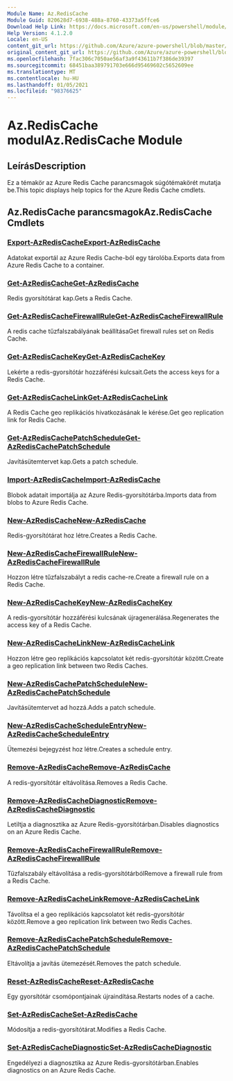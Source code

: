 ```yaml
---
Module Name: Az.RedisCache
Module Guid: 820628d7-6938-488a-8760-43373a5ffce6
Download Help Link: https://docs.microsoft.com/en-us/powershell/module/az.rediscache
Help Version: 4.1.2.0
Locale: en-US
content_git_url: https://github.com/Azure/azure-powershell/blob/master/src/RedisCache/RedisCache/help/Az.RedisCache.md
original_content_git_url: https://github.com/Azure/azure-powershell/blob/master/src/RedisCache/RedisCache/help/Az.RedisCache.md
ms.openlocfilehash: 7fac306c7050ae56af3a9f43611b7f386de39397
ms.sourcegitcommit: 68451baa389791703e666d95469602c5652609ee
ms.translationtype: MT
ms.contentlocale: hu-HU
ms.lasthandoff: 01/05/2021
ms.locfileid: "98376625"
---
```

# <span data-ttu-id="78b95-101">Az.RedisCache modul</span><span class="sxs-lookup"><span data-stu-id="78b95-101">Az.RedisCache Module</span></span>
## <span data-ttu-id="78b95-102">Leírás</span><span class="sxs-lookup"><span data-stu-id="78b95-102">Description</span></span>
<span data-ttu-id="78b95-103">Ez a témakör az Azure Redis Cache parancsmagok súgótémakörét mutatja be.</span><span class="sxs-lookup"><span data-stu-id="78b95-103">This topic displays help topics for the Azure Redis Cache cmdlets.</span></span>

## <span data-ttu-id="78b95-104">Az.RedisCache parancsmagok</span><span class="sxs-lookup"><span data-stu-id="78b95-104">Az.RedisCache Cmdlets</span></span>
### [<span data-ttu-id="78b95-105">Export-AzRedisCache</span><span class="sxs-lookup"><span data-stu-id="78b95-105">Export-AzRedisCache</span></span>](Export-AzRedisCache.md)
<span data-ttu-id="78b95-106">Adatokat exportál az Azure Redis Cache-ból egy tárolóba.</span><span class="sxs-lookup"><span data-stu-id="78b95-106">Exports data from Azure Redis Cache to a container.</span></span>

### [<span data-ttu-id="78b95-107">Get-AzRedisCache</span><span class="sxs-lookup"><span data-stu-id="78b95-107">Get-AzRedisCache</span></span>](Get-AzRedisCache.md)
<span data-ttu-id="78b95-108">Redis gyorsítótárat kap.</span><span class="sxs-lookup"><span data-stu-id="78b95-108">Gets a Redis Cache.</span></span>

### [<span data-ttu-id="78b95-109">Get-AzRedisCacheFirewallRule</span><span class="sxs-lookup"><span data-stu-id="78b95-109">Get-AzRedisCacheFirewallRule</span></span>](Get-AzRedisCacheFirewallRule.md)
<span data-ttu-id="78b95-110">A redis cache tűzfalszabályának beállítása</span><span class="sxs-lookup"><span data-stu-id="78b95-110">Get firewall rules set on Redis Cache.</span></span>

### [<span data-ttu-id="78b95-111">Get-AzRedisCacheKey</span><span class="sxs-lookup"><span data-stu-id="78b95-111">Get-AzRedisCacheKey</span></span>](Get-AzRedisCacheKey.md)
<span data-ttu-id="78b95-112">Lekérte a redis-gyorsítótár hozzáférési kulcsait.</span><span class="sxs-lookup"><span data-stu-id="78b95-112">Gets the access keys for a Redis Cache.</span></span>

### [<span data-ttu-id="78b95-113">Get-AzRedisCacheLink</span><span class="sxs-lookup"><span data-stu-id="78b95-113">Get-AzRedisCacheLink</span></span>](Get-AzRedisCacheLink.md)
<span data-ttu-id="78b95-114">A Redis Cache geo replikációs hivatkozásának le kérése.</span><span class="sxs-lookup"><span data-stu-id="78b95-114">Get geo replication link for Redis Cache.</span></span>

### [<span data-ttu-id="78b95-115">Get-AzRedisCachePatchSchedule</span><span class="sxs-lookup"><span data-stu-id="78b95-115">Get-AzRedisCachePatchSchedule</span></span>](Get-AzRedisCachePatchSchedule.md)
<span data-ttu-id="78b95-116">Javításütemtervet kap.</span><span class="sxs-lookup"><span data-stu-id="78b95-116">Gets a patch schedule.</span></span>

### [<span data-ttu-id="78b95-117">Import-AzRedisCache</span><span class="sxs-lookup"><span data-stu-id="78b95-117">Import-AzRedisCache</span></span>](Import-AzRedisCache.md)
<span data-ttu-id="78b95-118">Blobok adatait importálja az Azure Redis-gyorsítótárba.</span><span class="sxs-lookup"><span data-stu-id="78b95-118">Imports data from blobs to Azure Redis Cache.</span></span>

### [<span data-ttu-id="78b95-119">New-AzRedisCache</span><span class="sxs-lookup"><span data-stu-id="78b95-119">New-AzRedisCache</span></span>](New-AzRedisCache.md)
<span data-ttu-id="78b95-120">Redis-gyorsítótárat hoz létre.</span><span class="sxs-lookup"><span data-stu-id="78b95-120">Creates a Redis Cache.</span></span>

### [<span data-ttu-id="78b95-121">New-AzRedisCacheFirewallRule</span><span class="sxs-lookup"><span data-stu-id="78b95-121">New-AzRedisCacheFirewallRule</span></span>](New-AzRedisCacheFirewallRule.md)
<span data-ttu-id="78b95-122">Hozzon létre tűzfalszabályt a redis cache-re.</span><span class="sxs-lookup"><span data-stu-id="78b95-122">Create a firewall rule on a Redis Cache.</span></span>

### [<span data-ttu-id="78b95-123">New-AzRedisCacheKey</span><span class="sxs-lookup"><span data-stu-id="78b95-123">New-AzRedisCacheKey</span></span>](New-AzRedisCacheKey.md)
<span data-ttu-id="78b95-124">A redis-gyorsítótár hozzáférési kulcsának újragenerálása.</span><span class="sxs-lookup"><span data-stu-id="78b95-124">Regenerates the access key of a Redis Cache.</span></span>

### [<span data-ttu-id="78b95-125">New-AzRedisCacheLink</span><span class="sxs-lookup"><span data-stu-id="78b95-125">New-AzRedisCacheLink</span></span>](New-AzRedisCacheLink.md)
<span data-ttu-id="78b95-126">Hozzon létre geo replikációs kapcsolatot két redis-gyorsítótár között.</span><span class="sxs-lookup"><span data-stu-id="78b95-126">Create a geo replication link between two Redis Caches.</span></span>

### [<span data-ttu-id="78b95-127">New-AzRedisCachePatchSchedule</span><span class="sxs-lookup"><span data-stu-id="78b95-127">New-AzRedisCachePatchSchedule</span></span>](New-AzRedisCachePatchSchedule.md)
<span data-ttu-id="78b95-128">Javításütemtervet ad hozzá.</span><span class="sxs-lookup"><span data-stu-id="78b95-128">Adds a patch schedule.</span></span>

### [<span data-ttu-id="78b95-129">New-AzRedisCacheScheduleEntry</span><span class="sxs-lookup"><span data-stu-id="78b95-129">New-AzRedisCacheScheduleEntry</span></span>](New-AzRedisCacheScheduleEntry.md)
<span data-ttu-id="78b95-130">Ütemezési bejegyzést hoz létre.</span><span class="sxs-lookup"><span data-stu-id="78b95-130">Creates a schedule entry.</span></span>

### [<span data-ttu-id="78b95-131">Remove-AzRedisCache</span><span class="sxs-lookup"><span data-stu-id="78b95-131">Remove-AzRedisCache</span></span>](Remove-AzRedisCache.md)
<span data-ttu-id="78b95-132">A redis-gyorsítótár eltávolítása.</span><span class="sxs-lookup"><span data-stu-id="78b95-132">Removes a Redis Cache.</span></span>

### [<span data-ttu-id="78b95-133">Remove-AzRedisCacheDiagnostic</span><span class="sxs-lookup"><span data-stu-id="78b95-133">Remove-AzRedisCacheDiagnostic</span></span>](Remove-AzRedisCacheDiagnostic.md)
<span data-ttu-id="78b95-134">Letiltja a diagnosztika az Azure Redis-gyorsítótárban.</span><span class="sxs-lookup"><span data-stu-id="78b95-134">Disables diagnostics on an Azure Redis Cache.</span></span>

### [<span data-ttu-id="78b95-135">Remove-AzRedisCacheFirewallRule</span><span class="sxs-lookup"><span data-stu-id="78b95-135">Remove-AzRedisCacheFirewallRule</span></span>](Remove-AzRedisCacheFirewallRule.md)
<span data-ttu-id="78b95-136">Tűzfalszabály eltávolítása a redis-gyorsítótárból</span><span class="sxs-lookup"><span data-stu-id="78b95-136">Remove a firewall rule from a Redis Cache.</span></span>

### [<span data-ttu-id="78b95-137">Remove-AzRedisCacheLink</span><span class="sxs-lookup"><span data-stu-id="78b95-137">Remove-AzRedisCacheLink</span></span>](Remove-AzRedisCacheLink.md)
<span data-ttu-id="78b95-138">Távolítsa el a geo replikációs kapcsolatot két redis-gyorsítótár között.</span><span class="sxs-lookup"><span data-stu-id="78b95-138">Remove a geo replication link between two Redis Caches.</span></span>

### [<span data-ttu-id="78b95-139">Remove-AzRedisCachePatchSchedule</span><span class="sxs-lookup"><span data-stu-id="78b95-139">Remove-AzRedisCachePatchSchedule</span></span>](Remove-AzRedisCachePatchSchedule.md)
<span data-ttu-id="78b95-140">Eltávolítja a javítás ütemezését.</span><span class="sxs-lookup"><span data-stu-id="78b95-140">Removes the patch schedule.</span></span>

### [<span data-ttu-id="78b95-141">Reset-AzRedisCache</span><span class="sxs-lookup"><span data-stu-id="78b95-141">Reset-AzRedisCache</span></span>](Reset-AzRedisCache.md)
<span data-ttu-id="78b95-142">Egy gyorsítótár csomópontjainak újraindítása.</span><span class="sxs-lookup"><span data-stu-id="78b95-142">Restarts nodes of a cache.</span></span>

### [<span data-ttu-id="78b95-143">Set-AzRedisCache</span><span class="sxs-lookup"><span data-stu-id="78b95-143">Set-AzRedisCache</span></span>](Set-AzRedisCache.md)
<span data-ttu-id="78b95-144">Módosítja a redis-gyorsítótárat.</span><span class="sxs-lookup"><span data-stu-id="78b95-144">Modifies a Redis Cache.</span></span>

### [<span data-ttu-id="78b95-145">Set-AzRedisCacheDiagnostic</span><span class="sxs-lookup"><span data-stu-id="78b95-145">Set-AzRedisCacheDiagnostic</span></span>](Set-AzRedisCacheDiagnostic.md)
<span data-ttu-id="78b95-146">Engedélyezi a diagnosztika az Azure Redis-gyorsítótárban.</span><span class="sxs-lookup"><span data-stu-id="78b95-146">Enables diagnostics on an Azure Redis Cache.</span></span>

